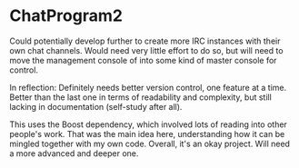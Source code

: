 # ChatProgram2

Could potentially develop further to create more IRC instances with their own chat channels. Would need very little effort to do so, but will need to move the management console of into some kind of master console for control.

In reflection:
Definitely needs better version control, one feature at a time. Better than the last one in terms of readability and complexity, but still lacking in documentation (self-study after all).

This uses the Boost dependency, which involved lots of reading into other people's work. That was the main idea here, understanding how it can be mingled together with my own code. Overall, it's an okay project. Will need a more advanced and deeper one.
